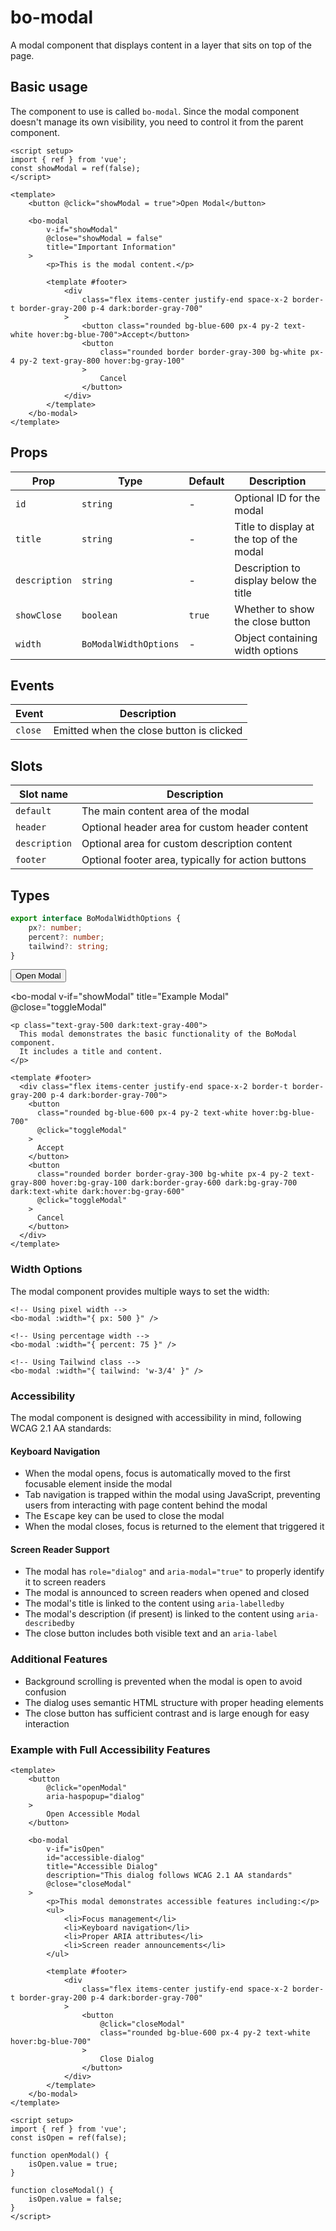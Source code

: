 <script setup>
import { BoModal } from '@/components/bo-modal';
import { ref } from 'vue';

const showModal = ref(false);
const toggleModal = () => {
  showModal.value = !showModal.value;
};
</script>

# bo-modal

A modal component that displays content in a layer that sits on top of the page.

## Basic usage

The component to use is called `bo-modal`. Since the modal component doesn't manage its own visibility, you need to control it from the parent component.

```vue
<script setup>
import { ref } from 'vue';
const showModal = ref(false);
</script>

<template>
	<button @click="showModal = true">Open Modal</button>

	<bo-modal
		v-if="showModal"
		@close="showModal = false"
		title="Important Information"
	>
		<p>This is the modal content.</p>

		<template #footer>
			<div
				class="flex items-center justify-end space-x-2 border-t border-gray-200 p-4 dark:border-gray-700"
			>
				<button class="rounded bg-blue-600 px-4 py-2 text-white hover:bg-blue-700">Accept</button>
				<button
					class="rounded border border-gray-300 bg-white px-4 py-2 text-gray-800 hover:bg-gray-100"
				>
					Cancel
				</button>
			</div>
		</template>
	</bo-modal>
</template>
```

## Props

| Prop          | Type                  | Default | Description                              |
| ------------- | --------------------- | ------- | ---------------------------------------- |
| `id`          | `string`              | -       | Optional ID for the modal                |
| `title`       | `string`              | -       | Title to display at the top of the modal |
| `description` | `string`              | -       | Description to display below the title   |
| `showClose`   | `boolean`             | `true`  | Whether to show the close button         |
| `width`       | `BoModalWidthOptions` | -       | Object containing width options          |

## Events

| Event   | Description                              |
| ------- | ---------------------------------------- |
| `close` | Emitted when the close button is clicked |

## Slots

| Slot name     | Description                                        |
| ------------- | -------------------------------------------------- |
| `default`     | The main content area of the modal                 |
| `header`      | Optional header area for custom header content     |
| `description` | Optional area for custom description content       |
| `footer`      | Optional footer area, typically for action buttons |

## Types

```ts
export interface BoModalWidthOptions {
	px?: number;
	percent?: number;
	tailwind?: string;
}
```

<div class="p-4">
  <button 
    class="px-4 py-2 bg-blue-600 text-white rounded hover:bg-blue-700"
    @click="toggleModal"
  >
    Open Modal
  </button>
  
  <bo-modal 
    v-if="showModal" 
    title="Example Modal" 
    @close="toggleModal"
  >
    <p class="text-gray-500 dark:text-gray-400">
      This modal demonstrates the basic functionality of the BoModal component. 
      It includes a title and content.
    </p>
    
    <template #footer>
      <div class="flex items-center justify-end space-x-2 border-t border-gray-200 p-4 dark:border-gray-700">
        <button 
          class="rounded bg-blue-600 px-4 py-2 text-white hover:bg-blue-700"
          @click="toggleModal"
        >
          Accept
        </button>
        <button 
          class="rounded border border-gray-300 bg-white px-4 py-2 text-gray-800 hover:bg-gray-100 dark:border-gray-600 dark:bg-gray-700 dark:text-white dark:hover:bg-gray-600"
          @click="toggleModal"
        >
          Cancel
        </button>
      </div>
    </template>
  </bo-modal>
</div>

### Width Options

The modal component provides multiple ways to set the width:

```vue
<!-- Using pixel width -->
<bo-modal :width="{ px: 500 }" />

<!-- Using percentage width -->
<bo-modal :width="{ percent: 75 }" />

<!-- Using Tailwind class -->
<bo-modal :width="{ tailwind: 'w-3/4' }" />
```

### Accessibility

The modal component is designed with accessibility in mind, following WCAG 2.1 AA standards:

#### Keyboard Navigation

- When the modal opens, focus is automatically moved to the first focusable element inside the modal
- Tab navigation is trapped within the modal using JavaScript, preventing users from interacting with page content behind the modal
- The <kbd>Escape</kbd> key can be used to close the modal
- When the modal closes, focus is returned to the element that triggered it

#### Screen Reader Support

- The modal has `role="dialog"` and `aria-modal="true"` to properly identify it to screen readers
- The modal is announced to screen readers when opened and closed
- The modal's title is linked to the content using `aria-labelledby`
- The modal's description (if present) is linked to the content using `aria-describedby`
- The close button includes both visible text and an `aria-label`

### Additional Features

- Background scrolling is prevented when the modal is open to avoid confusion
- The dialog uses semantic HTML structure with proper heading elements
- The close button has sufficient contrast and is large enough for easy interaction

### Example with Full Accessibility Features

```vue
<template>
	<button
		@click="openModal"
		aria-haspopup="dialog"
	>
		Open Accessible Modal
	</button>

	<bo-modal
		v-if="isOpen"
		id="accessible-dialog"
		title="Accessible Dialog"
		description="This dialog follows WCAG 2.1 AA standards"
		@close="closeModal"
	>
		<p>This modal demonstrates accessible features including:</p>
		<ul>
			<li>Focus management</li>
			<li>Keyboard navigation</li>
			<li>Proper ARIA attributes</li>
			<li>Screen reader announcements</li>
		</ul>

		<template #footer>
			<div
				class="flex items-center justify-end space-x-2 border-t border-gray-200 p-4 dark:border-gray-700"
			>
				<button
					@click="closeModal"
					class="rounded bg-blue-600 px-4 py-2 text-white hover:bg-blue-700"
				>
					Close Dialog
				</button>
			</div>
		</template>
	</bo-modal>
</template>

<script setup>
import { ref } from 'vue';
const isOpen = ref(false);

function openModal() {
	isOpen.value = true;
}

function closeModal() {
	isOpen.value = false;
}
</script>
```

